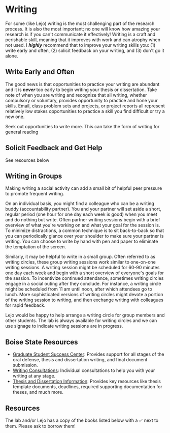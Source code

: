# Writing

 For some (like Lejo) writing is the most challenging part of the research process. It is also the most important; no one will know how amazing your research is if you can't communicate it effectively! Writing is a craft and perishable skill, meaning that it improves with work and can atrophy when not used. I __*highly*__ recommend that to improve your writing skills you: (1) write early and often, (2) solicit feedback on your writing, and (3) don't go it alone.    

## Write Early and Often

The good news is that opportunities to practice your writing are abundant and it is __*never*__ too early to begin writing your thesis or dissertation. Take note of when you are writing and recognize that all writing, whether compulsory or voluntary, provides opportunity to practice and hone your skills. Email, class problem sets and projects, or project reports all represent relatively low stakes opportunities to practice a skill you find difficult or try a new one. 

Seek out opportunities to write more. This can take the form of writing for general reading   

## Solicit Feedback and Get Help 

See resources below

## Writing in Groups

Making writing a social activity can add a small bit of helpful peer pressure to promote frequent writing. 

On an individual basis, you might find a colleague who can be a writing buddy (accountability partner). You and your partner will set aside a short, regular period (one hour for one day each week is good) when you meet and do nothing but write. Often partner writing sessions begin with a brief overview of what you're working on and what your goal for the session is. To minimize distractions, a common technique is to sit back-to-back so that you can periodically glance over your shoulder to make sure your partner is writing. You can choose to write by hand with pen and paper to eliminate the temptation of the screen.

Similarly, it may be helpful to write in a small group. Often referred to as writing circles, these group writing sessions work similar to one-on-one writing sessions. A writing session might be scheduled for 60-90 minutes one day each week and begin with a short overview of everyone's goals for the session. To incentivize continued attendance, sometimes writing circles engage in a social outing after they conclude. For instance, a writing circle might be scheduled from 11 am until noon, after which attendees go to lunch. More sophisticated versions of writing circles might devote a portion of the writing session to writing, and then exchange writing with colleagues for rapid feedback. 

Lejo would be happy to help arrange a writing circle for group members and other students. The lab is always available for writing circles and we can use signage to indicate writing sessions are in progress.

## Boise State Resources

* [Graduate Student Success Center](https://www.boisestate.edu/graduatecollege-success): Provides support for all stages of the oral defense, thesis and dissertation writing, and final document submission. 
* [Writing Consultations](https://www.boisestate.edu/graduatecollege-success): Individual consultations to help you with your writing at any stage. 
* [Thesis and Dissertation Information](https://www.boisestate.edu/graduatecollege-success/home/thesis-and-dissertation-information/): Provides key resources like thesis template documents, deadlines, required supporting documentation for theses, and much more. 

## Resources

The lab and/or Lejo has a copy of the books listed below with a :white_check_mark: next to them. Please ask to borrow them!